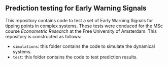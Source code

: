 ## Prediction testing for Early Warning Signals

This repository contains code to test a set of Early Warning Signals for tipping points in complex systems. These tests were conduced for the MSc course _Econometric Research_ at the Free University of Amsterdam. This repository is constructed as follows:

* `simulations`: this folder contains the code to simulate the dynamical systems.
* `test`: this folder contains the code to test prediction results.
